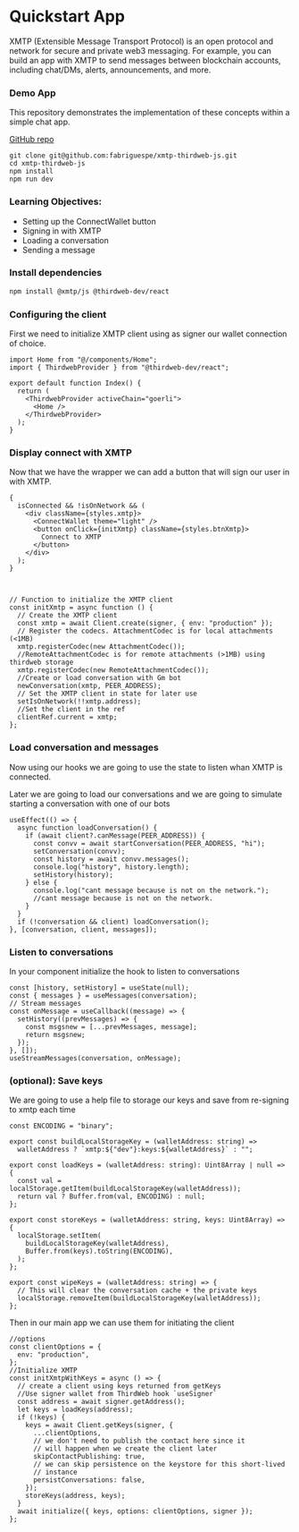 

# Quickstart App

XMTP (Extensible Message Transport Protocol) is an open protocol and network for secure and private web3 messaging. For example, you can build an app with XMTP to send messages between blockchain accounts, including chat/DMs, alerts, announcements, and more.

### Demo App

This repository demonstrates the implementation of these concepts within a simple chat app.

[GitHub repo](https://github.com/fabriguespe/xmtp-thirdweb-js)

```tsx
git clone git@github.com:fabriguespe/xmtp-thirdweb-js.git
cd xmtp-thirdweb-js
npm install
npm run dev
```

### Learning Objectives:

- Setting up the ConnectWallet button
- Signing in with XMTP
- Loading a conversation
- Sending a message


### Install dependencies

```bash
npm install @xmtp/js @thirdweb-dev/react
```

### Configuring the client

First we need to initialize XMTP client using as signer our wallet connection of choice.

```tsx
import Home from "@/components/Home";
import { ThirdwebProvider } from "@thirdweb-dev/react";

export default function Index() {
  return (
    <ThirdwebProvider activeChain="goerli">
      <Home />
    </ThirdwebProvider>
  );
}
```

### Display connect with XMTP

Now that we have the wrapper we can add a button that will sign our user in with XMTP.

```tsx
{
  isConnected && !isOnNetwork && (
    <div className={styles.xmtp}>
      <ConnectWallet theme="light" />
      <button onClick={initXmtp} className={styles.btnXmtp}>
        Connect to XMTP
      </button>
    </div>
  );
}
```

```tsx


// Function to initialize the XMTP client
const initXmtp = async function () {
  // Create the XMTP client
  const xmtp = await Client.create(signer, { env: "production" });
  // Register the codecs. AttachmentCodec is for local attachments (<1MB)
  xmtp.registerCodec(new AttachmentCodec());
  //RemoteAttachmentCodec is for remote attachments (>1MB) using thirdweb storage
  xmtp.registerCodec(new RemoteAttachmentCodec());
  //Create or load conversation with Gm bot
  newConversation(xmtp, PEER_ADDRESS);
  // Set the XMTP client in state for later use
  setIsOnNetwork(!!xmtp.address);
  //Set the client in the ref
  clientRef.current = xmtp;
};
```

### Load conversation and messages

Now using our hooks we are going to use the state to listen whan XMTP is connected.

Later we are going to load our conversations and we are going to simulate starting a conversation with one of our bots

```tsx
useEffect(() => {
  async function loadConversation() {
    if (await client?.canMessage(PEER_ADDRESS)) {
      const convv = await startConversation(PEER_ADDRESS, "hi");
      setConversation(convv);
      const history = await convv.messages();
      console.log("history", history.length);
      setHistory(history);
    } else {
      console.log("cant message because is not on the network.");
      //cant message because is not on the network.
    }
  }
  if (!conversation && client) loadConversation();
}, [conversation, client, messages]);
```

### Listen to conversations

In your component initialize the hook to listen to conversations

```tsx
const [history, setHistory] = useState(null);
const { messages } = useMessages(conversation);
// Stream messages
const onMessage = useCallback((message) => {
  setHistory((prevMessages) => {
    const msgsnew = [...prevMessages, message];
    return msgsnew;
  });
}, []);
useStreamMessages(conversation, onMessage);
```

### (optional): Save keys

We are going to use a help file to storage our keys and save from re-signing to xmtp each time

```tsx
const ENCODING = "binary";

export const buildLocalStorageKey = (walletAddress: string) =>
  walletAddress ? `xmtp:${"dev"}:keys:${walletAddress}` : "";

export const loadKeys = (walletAddress: string): Uint8Array | null => {
  const val = localStorage.getItem(buildLocalStorageKey(walletAddress));
  return val ? Buffer.from(val, ENCODING) : null;
};

export const storeKeys = (walletAddress: string, keys: Uint8Array) => {
  localStorage.setItem(
    buildLocalStorageKey(walletAddress),
    Buffer.from(keys).toString(ENCODING),
  );
};

export const wipeKeys = (walletAddress: string) => {
  // This will clear the conversation cache + the private keys
  localStorage.removeItem(buildLocalStorageKey(walletAddress));
};
```

Then in our main app we can use them for initiating the client

```tsx
//options
const clientOptions = {
  env: "production",
};
//Initialize XMTP
const initXmtpWithKeys = async () => {
  // create a client using keys returned from getKeys
  //Use signer wallet from ThirdWeb hook `useSigner`
  const address = await signer.getAddress();
  let keys = loadKeys(address);
  if (!keys) {
    keys = await Client.getKeys(signer, {
      ...clientOptions,
      // we don't need to publish the contact here since it
      // will happen when we create the client later
      skipContactPublishing: true,
      // we can skip persistence on the keystore for this short-lived
      // instance
      persistConversations: false,
    });
    storeKeys(address, keys);
  }
  await initialize({ keys, options: clientOptions, signer });
};
```
